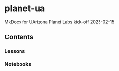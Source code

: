 # planet-ua

MkDocs for UArizona Planet Labs kick-off 2023-02-15


## Contents

### Lessons

### Notebooks
